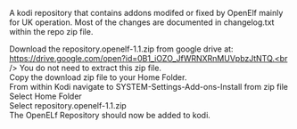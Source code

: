 A kodi repository that contains addons modifed or fixed by
OpenElf mainly for UK operation. Most of the changes are documented in 
changelog.txt within the repo zip file.<br />

Download the repository.openelf-1.1.zip from google drive at:<br />
https://drive.google.com/open?id=0B1_iOZO_JfWRNXRnMUVpbzJtNTQ.<br />
You do not need to extract this zip file.<br />
Copy the download zip file to your Home Folder.<br />
From within Kodi navigate to SYSTEM-Settings-Add-ons-Install from zip file<br />
Select Home Folder<br />
Select repository.openelf-1.1.zip<br />
The OpenELf Repository should now be added to kodi.

